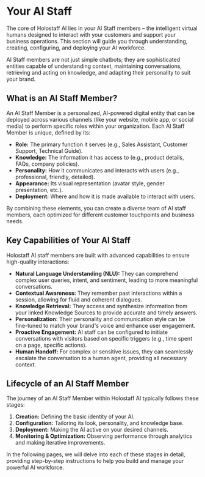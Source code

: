 # Your AI Staff

The core of Holostaff AI lies in your AI Staff members – the intelligent virtual humans designed to interact with your customers and support your business operations. This section will guide you through understanding, creating, configuring, and deploying your AI workforce.

AI Staff members are not just simple chatbots; they are sophisticated entities capable of understanding context, maintaining conversations, retrieving and acting on knowledge, and adapting their personality to suit your brand.

## What is an AI Staff Member?

An AI Staff Member is a personalized, AI-powered digital entity that can be deployed across various channels (like your website, mobile app, or social media) to perform specific roles within your organization. Each AI Staff Member is unique, defined by its:

*   **Role:** The primary function it serves (e.g., Sales Assistant, Customer Support, Technical Guide).
*   **Knowledge:** The information it has access to (e.g., product details, FAQs, company policies).
*   **Personality:** How it communicates and interacts with users (e.g., professional, friendly, detailed).
*   **Appearance:** Its visual representation (avatar style, gender presentation, etc.).
*   **Deployment:** Where and how it is made available to interact with users.

By combining these elements, you can create a diverse team of AI staff members, each optimized for different customer touchpoints and business needs.

## Key Capabilities of Your AI Staff

Holostaff AI staff members are built with advanced capabilities to ensure high-quality interactions:

*   **Natural Language Understanding (NLU):** They can comprehend complex user queries, intent, and sentiment, leading to more meaningful conversations.
*   **Contextual Awareness:** They remember past interactions within a session, allowing for fluid and coherent dialogues.
*   **Knowledge Retrieval:** They access and synthesize information from your linked Knowledge Sources to provide accurate and timely answers.
*   **Personalization:** Their personality and communication style can be fine-tuned to match your brand's voice and enhance user engagement.
*   **Proactive Engagement:** AI staff can be configured to initiate conversations with visitors based on specific triggers (e.g., time spent on a page, specific actions).
*   **Human Handoff:** For complex or sensitive issues, they can seamlessly escalate the conversation to a human agent, providing all necessary context.

## Lifecycle of an AI Staff Member

The journey of an AI Staff Member within Holostaff AI typically follows these stages:

1.  **Creation:** Defining the basic identity of your AI.
2.  **Configuration:** Tailoring its look, personality, and knowledge base.
3.  **Deployment:** Making the AI active on your desired channels.
4.  **Monitoring & Optimization:** Observing performance through analytics and making iterative improvements.

In the following pages, we will delve into each of these stages in detail, providing step-by-step instructions to help you build and manage your powerful AI workforce.